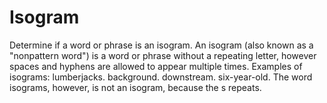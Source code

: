 # Isogram
Determine if a word or phrase is an isogram.
An isogram (also known as a "nonpattern word") is a word or phrase without a repeating letter,
however spaces and hyphens are allowed to appear multiple times.
Examples of isograms: 
  lumberjacks.
  background.
  downstream.
  six-year-old.
The word isograms, however, is not an isogram, because the s repeats.

